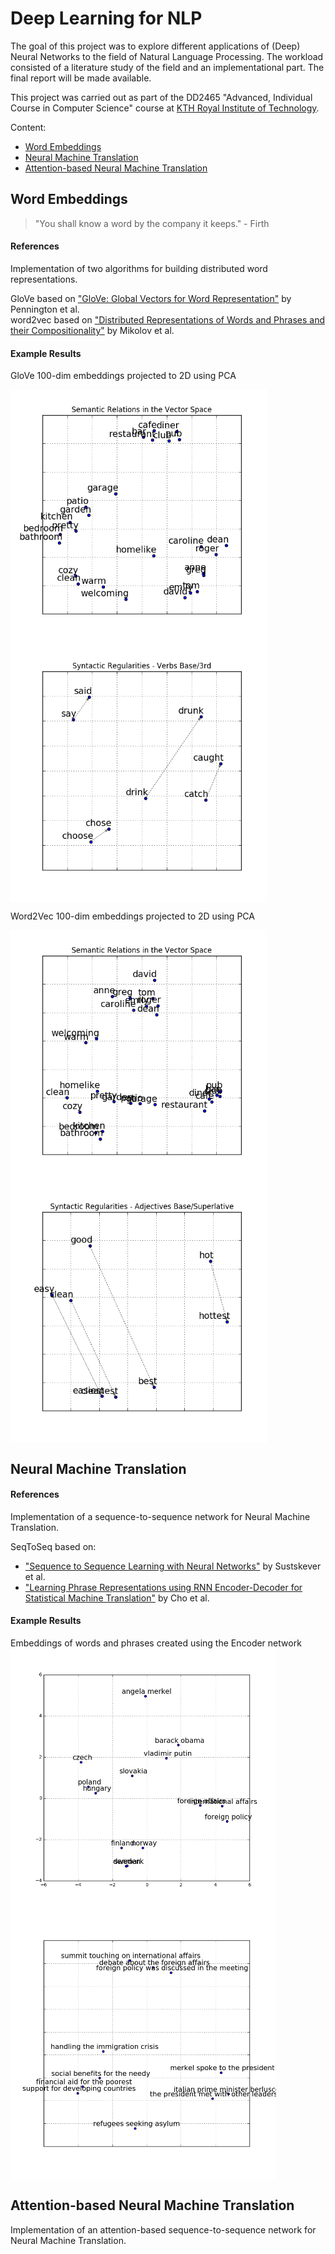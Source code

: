 # Deep Learning for NLP
The goal of this project was to explore different applications of (Deep) Neural Networks to the field of Natural Language Processing. The workload consisted of a literature study of the field and an implementational part. The final report will be made available.

This project was carried out as part of the DD2465 "Advanced, Individual Course in Computer Science" course at [KTH Royal Institute of Technology](http://kth.se).

Content:
- [Word Embeddings](#word-embeddings)
- [Neural Machine Translation](#neural-machine-translation)
- [Attention-based Neural Machine Translation](#attention-based-neural-machine-translation)

## Word Embeddings
> "You shall know a word by the company it keeps." - Firth

#### References
Implementation of two algorithms for building distributed word representations.  

GloVe based on ["GloVe: Global Vectors for Word Representation"](https://nlp.stanford.edu/pubs/glove.pdf) by Pennington et al.  
word2vec based on ["Distributed Representations of Words and Phrases and their Compositionality"](https://arxiv.org/abs/1310.4546) by Mikolov et al.

#### Example Results
<div>
  <p>GloVe 100-dim embeddings projected to 2D using PCA</p>
  <img align="center" src="/misc/g-100-sem-relations.png" width=410>
  <img align="center" src="/misc/g-100-synt-verbs.png" width=410>
  
  <p>Word2Vec 100-dim embeddings projected to 2D using PCA</p>
  <img align="center" src="/misc/w2v-100-sem-relations.png" width=410>
  <img align="center" src="/misc/w2v-100-synt-adjectives.png" width=410>
</div>

## Neural Machine Translation

#### References
Implementation of a sequence-to-sequence network for Neural Machine Translation.

SeqToSeq based on:
- ["Sequence to Sequence Learning with Neural Networks"](https://arxiv.org/abs/1409.3215) by Sustskever et al.
- ["Learning Phrase Representations using RNN Encoder-Decoder for Statistical Machine Translation"](https://arxiv.org/abs/1406.1078) by Cho et al.

#### Example Results
<div>
  Embeddings of words and phrases created using the Encoder network
  <img align="center" src="/misc/mt-basic-word-emb.png" width=425>
  <img align="center" src="/misc/mt-basic-sent-emb.png" width=425>
</div>


## Attention-based Neural Machine Translation
Implementation of an attention-based sequence-to-sequence network for Neural Machine Translation.
